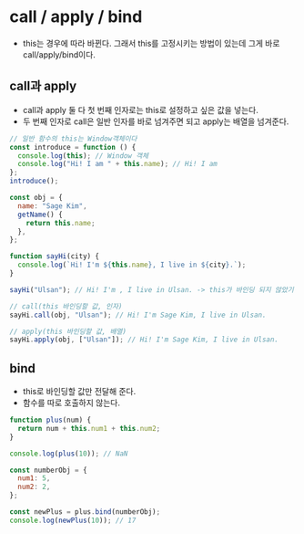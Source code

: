 # call / apply / bind

- this는 경우에 따라 바뀐다. 그래서 this를 고정시키는 방법이 있는데 그게 바로 call/apply/bind이다.

## call과 apply

- call과 apply 둘 다 첫 번째 인자로는 this로 설정하고 싶은 값을 넣는다.
- 두 번째 인자로 call은 일반 인자를 바로 넘겨주면 되고 apply는 배열을 넘겨준다.

```javascript
// 일반 함수의 this는 Window객체이다
const introduce = function () {
  console.log(this); // Window 객체
  console.log("Hi! I am " + this.name); // Hi! I am
};
introduce();
```

```javascript
const obj = {
  name: "Sage Kim",
  getName() {
    return this.name;
  },
};

function sayHi(city) {
  console.log(`Hi! I'm ${this.name}, I live in ${city}.`);
}

sayHi("Ulsan"); // Hi! I'm , I live in Ulsan. -> this가 바인딩 되지 않았기 때문에 ${this.name}은 공백으로 나온다.

// call(this 바인딩할 값, 인자)
sayHi.call(obj, "Ulsan"); // Hi! I'm Sage Kim, I live in Ulsan.

// apply(this 바인딩할 값, 배열)
sayHi.apply(obj, ["Ulsan"]); // Hi! I'm Sage Kim, I live in Ulsan.
```

## bind

- this로 바인딩할 값만 전달해 준다.
- 함수를 따로 호출하지 않는다.

```javascript
function plus(num) {
  return num + this.num1 + this.num2;
}

console.log(plus(10)); // NaN

const numberObj = {
  num1: 5,
  num2: 2,
};

const newPlus = plus.bind(numberObj);
console.log(newPlus(10)); // 17
```
